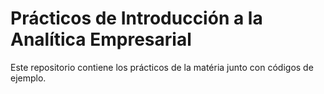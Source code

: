 # Prácticos de Introducción a la Analítica Empresarial

Este repositorio contiene los prácticos de la matéria junto con códigos de ejemplo.  
